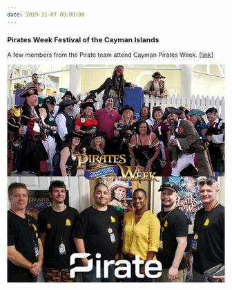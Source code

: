 ```yaml
---
date: 2019-11-07 00:00:00
---
```


### Pirates Week Festival of the Cayman Islands

A few members from the Pirate team attend Cayman Pirates Week. [[link]](https://twitter.com/PirateChain/status/1192822254696062983)

[![Pirates Week Festival of the Cayman Islands](assets/img/posts/Pirates-Week-Photo-768x768.jpg)](assets/img/posts/Pirates-Week-Photo-768x768.jpg)

